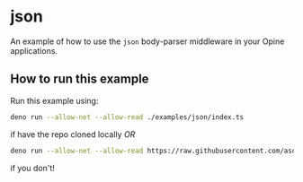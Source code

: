 # json

An example of how to use the `json` body-parser middleware in your Opine applications.

## How to run this example

Run this example using:

```bash
deno run --allow-net --allow-read ./examples/json/index.ts
```

if have the repo cloned locally _OR_

```bash
deno run --allow-net --allow-read https://raw.githubusercontent.com/asos-craigmorten/opine/main/examples/json/index.ts
```

if you don't!
